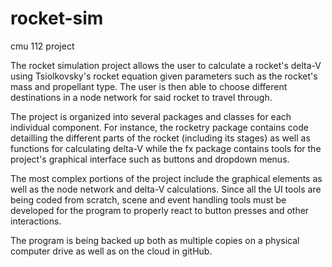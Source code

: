 # rocket-sim
cmu 112 project

The rocket simulation project allows the user to calculate a rocket's delta-V
using Tsiolkovsky's rocket equation given parameters such as the rocket's mass
and propellant type. The user is then able to choose different destinations in
a node network for said rocket to travel through.

The project is organized into several packages and classes for each individual
component. For instance, the rocketry package contains code detailling the
different parts of the rocket (including its stages) as well as functions for
calculating delta-V while the fx package contains tools for the project's 
graphical interface such as buttons and dropdown menus.

The most complex portions of the project include the graphical elements as well 
as the node network and delta-V calculations. Since all the UI tools are being
coded from scratch, scene and event handling tools must be developed for the 
program to properly react to button presses and other interactions.

The program is being backed up both as multiple copies on a physical computer
drive as well as on the cloud in gitHub.

